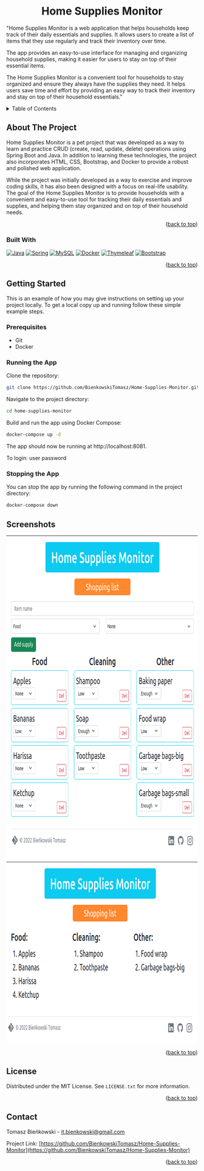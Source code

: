<a name="readme-top"></a>
<div align="center">

<h1 align="center">Home Supplies Monitor</h1>
</div>
  <p>
    "Home Supplies Monitor is a web application that helps households keep track of their daily essentials and supplies. It allows users to create a list of items that they use regularly and track their inventory over time.

The app provides an easy-to-use interface for managing and organizing household supplies, making it easier for users to
stay on top of their essential items.

The Home Supplies Monitor is a convenient tool for households to stay organized and ensure they always have the supplies
they need. It helps users save time and effort by providing an easy way to track their inventory and stay on top of
their household essentials."
</p>

<!-- TABLE OF CONTENTS -->
<details>
  <summary>Table of Contents</summary>
  <ol>
    <li>
      <a href="#about-the-project">About The Project</a>
      <ul>
        <li><a href="#built-with">Built With</a></li>
      </ul>
    </li>
    <li>
      <a href="#getting-started">Getting Started</a>
      <ul>
        <li><a href="#prerequisites">Prerequisites</a></li>
        <li><a href="#installation">Installation</a></li>
      </ul>
    </li>
    <li><a href="#screenshots">Usage</a></li>
    <li><a href="#license">License</a></li>
    <li><a href="#contact">Contact</a></li>
  </ol>
</details>



<!-- ABOUT THE PROJECT -->

## About The Project

Home Supplies Monitor is a pet project that was developed as a way to learn and practice CRUD (create, read, update,
delete) operations using Spring Boot and Java. In addition to learning these technologies, the project also incorporates
HTML, CSS, Bootstrap, and Docker to provide a robust and polished web application.

While the project was initially developed as a way to exercise and improve coding skills, it has also been designed with
a focus on real-life usability. The goal of the Home Supplies Monitor is to provide households with a convenient and
easy-to-use tool for tracking their daily essentials and supplies, and helping them stay organized and on top of their
household needs.

<p align="right">(<a href="#readme-top">back to top</a>)</p>

### Built With

[![Java][Java.com]][Java-url]
[![Spring][Spring.io]][Spring-url]
[![MySQL][MySQL.com]][MySQL-url]
[![Docker][Docker.com]][Docker-url]
[![Thymeleaf][Thymeleaf.com]][Thymeleaf-url]
[![Bootstrap][Bootstrap.com]][Bootstrap-url]


<p align="right">(<a href="#readme-top">back to top</a>)</p>



<!-- GETTING STARTED -->

## Getting Started

This is an example of how you may give instructions on setting up your project locally.
To get a local copy up and running follow these simple example steps.

### Prerequisites

* Git
* Docker

### Running the App

Clone the repository:

  ```sh
git clone https://github.com/BienkowskiTomasz/Home-Supplies-Monitor.git
  ```

Navigate to the project directory:

  ```sh
cd home-supplies-monitor
  ```

Build and run the app using Docker Compose:

  ```sh
docker-compose up -d
  ```

The app should now be running at http://localhost:8081.

To login:
user
password

### Stopping the App

You can stop the app by running the following command in the project directory:

  ```sh
docker-compose down
  ```

<!-- Screenshots -->

## Screenshots

<img src="screenshot1.png" alt="App screenshot" width="812" height="856" />
<img src="screenshot2.png" alt="App screenshot" width="832" height="476" />

<p align="right">(<a href="#readme-top">back to top</a>)</p>


<!-- LICENSE -->

## License

Distributed under the MIT License. See `LICENSE.txt` for more information.

<p align="right">(<a href="#readme-top">back to top</a>)</p>



<!-- CONTACT -->

## Contact

Tomasz Bieńkowski - it.bienkowski@gmail.com

Project
Link: [https://github.com/BienkowskiTomasz/Home-Supplies-Monitor](https://github.com/BienkowskiTomasz/Home-Supplies-Monitor)

<p align="right">(<a href="#readme-top">back to top</a>)</p>

<!-- MARKDOWN LINKS & IMAGES -->
<!-- https://www.markdownguide.org/basic-syntax/#reference-style-links -->

[contributors-shield]: https://img.shields.io/github/contributors/BienkowskiTomasz/Home-Supplies-Monitor.svg?style=for-the-badge

[contributors-url]: https://github.com/BienkowskiTomasz/Home-Supplies-Monitor/graphs/contributors

[forks-shield]: https://img.shields.io/github/forks/BienkowskiTomasz/Home-Supplies-Monitor.svg?style=for-the-badge

[forks-url]: https://github.com/BienkowskiTomasz/Home-Supplies-Monitor/network/members

[stars-shield]: https://img.shields.io/github/stars/BienkowskiTomasz/Home-Supplies-Monitor.svg?style=for-the-badge

[stars-url]: https://github.com/BienkowskiTomasz/Home-Supplies-Monitor/stargazers

[issues-shield]: https://img.shields.io/github/issues/BienkowskiTomasz/Home-Supplies-Monitor.svg?style=for-the-badge

[issues-url]: https://github.com/BienkowskiTomasz/Home-Supplies-Monitor/issues

[license-shield]: https://img.shields.io/github/license/BienkowskiTomasz/Home-Supplies-Monitor.svg?style=for-the-badge

[license-url]: https://github.com/BienkowskiTomasz/Home-Supplies-Monitor/blob/master/LICENSE.txt

[linkedin-shield]: https://img.shields.io/badge/-LinkedIn-black.svg?style=for-the-badge&logo=linkedin&colorB=555

[linkedin-url]: https://linkedin.com/in/linkedin_username

[product-screenshot]: images/screenshot.png

[Java.com]: https://img.shields.io/badge/java-007396?style=for-the-badge&logo=java&logoColor=white

[Java-url]: https://www.java.com/

[Spring.io]: https://img.shields.io/badge/spring-green?style=for-the-badge&logo=spring&logoColor=white

[Spring-url]: https://spring.io/

[MySQL.com]: https://img.shields.io/badge/MySQL-4479A1?style=for-the-badge&logo=mysql&logoColor=white

[MySQL-url]: https://www.mysql.com/

[Docker.com]: https://img.shields.io/badge/Docker-0DB7ED?style=for-the-badge&logo=docker&logoColor=white

[Docker-url]: https://www.docker.com/

[Thymeleaf.com]: https://img.shields.io/badge/Thymeleaf-7B56C0?style=for-the-badge&logo=thymeleaf&logoColor=white

[Thymeleaf-url]: https://www.thymeleaf.org/

[Bootstrap.com]: https://img.shields.io/badge/Bootstrap-563D7C?style=for-the-badge&logo=bootstrap&logoColor=white

[Bootstrap-url]: https://getbootstrap.com